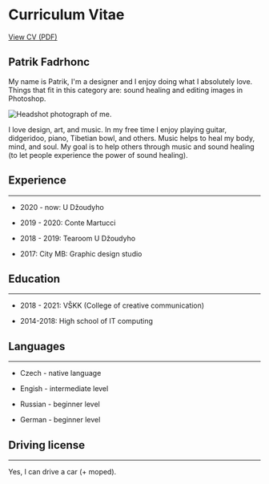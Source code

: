 # Curriculum Vitae
[View CV (PDF)](cv-2020-patrik-cv.pdf)

## Patrik Fadrhonc

My name is Patrik, I'm a designer and I enjoy doing what I absolutely love. Things that fit in this category are: sound healing and editing images in Photoshop.

![Headshot photograph of me.](headshot-patrik.jpg)

I love design, art, and music. In my free time I enjoy playing guitar, didgeridoo, piano, Tibetian bowl, and others. Music helps to heal my body, mind, and soul. My goal is to help others through music and sound healing (to let people experience the power of sound healing).

## Experience
- - -
- 2020 - now: U Džoudyho

- 2019 - 2020: Conte Martucci

- 2018 - 2019: Tearoom U Džoudyho

- 2017: City MB: Graphic design studio



## Education
- - -

- 2018 - 2021: VŠKK (College of creative communication)

- 2014-2018: High school of IT computing

## Languages
- - -

- Czech - native language

- Engish - intermediate level

- Russian - beginner level

- German - beginner level

## Driving license
- - -

Yes, I can drive a car (+ moped).

